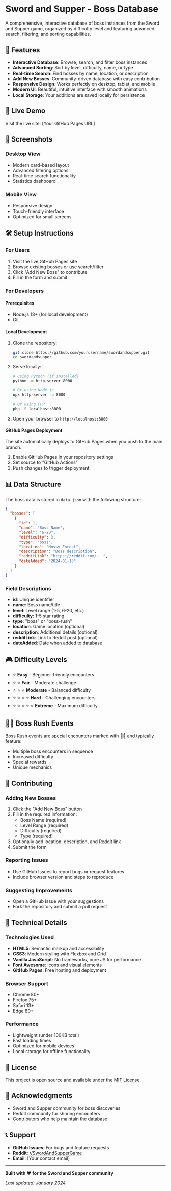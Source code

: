 # Sword and Supper - Boss Database

A comprehensive, interactive database of boss instances from the Sword and Supper game, organized by difficulty level and featuring advanced search, filtering, and sorting capabilities.

## 🌟 Features

- **Interactive Database**: Browse, search, and filter boss instances
- **Advanced Sorting**: Sort by level, difficulty, name, or type
- **Real-time Search**: Find bosses by name, location, or description
- **Add New Bosses**: Community-driven database with easy contribution
- **Responsive Design**: Works perfectly on desktop, tablet, and mobile
- **Modern UI**: Beautiful, intuitive interface with smooth animations
- **Local Storage**: Your additions are saved locally for persistence

## 🚀 Live Demo

Visit the live site: [Your GitHub Pages URL]

## 📱 Screenshots

### Desktop View
- Modern card-based layout
- Advanced filtering options
- Real-time search functionality
- Statistics dashboard

### Mobile View
- Responsive design
- Touch-friendly interface
- Optimized for small screens

## 🛠️ Setup Instructions

### For Users
1. Visit the live GitHub Pages site
2. Browse existing bosses or use search/filter
3. Click "Add New Boss" to contribute
4. Fill in the form and submit

### For Developers

#### Prerequisites
- Node.js 18+ (for local development)
- Git

#### Local Development
1. Clone the repository:
   ```bash
   git clone https://github.com/yourusername/swordandsupper.git
   cd swordandsupper
   ```

2. Serve locally:
   ```bash
   # Using Python (if installed)
   python -m http.server 8000
   
   # Or using Node.js
   npx http-server -p 8000
   
   # Or using PHP
   php -S localhost:8000
   ```

3. Open your browser to `http://localhost:8000`

#### GitHub Pages Deployment
The site automatically deploys to GitHub Pages when you push to the main branch.

1. Enable GitHub Pages in your repository settings
2. Set source to "GitHub Actions"
3. Push changes to trigger deployment

## 📊 Data Structure

The boss data is stored in `data.json` with the following structure:

```json
{
  "bosses": [
    {
      "id": 1,
      "name": "Boss Name",
      "level": "6-20",
      "difficulty": 3,
      "type": "boss",
      "location": "Mossy Forest",
      "description": "Boss description",
      "redditLink": "https://reddit.com/...",
      "dateAdded": "2024-01-15"
    }
  ]
}
```

### Field Descriptions
- **id**: Unique identifier
- **name**: Boss name/title
- **level**: Level range (1-5, 6-20, etc.)
- **difficulty**: 1-5 star rating
- **type**: "boss" or "boss-rush"
- **location**: Game location (optional)
- **description**: Additional details (optional)
- **redditLink**: Link to Reddit post (optional)
- **dateAdded**: Date when added to database

## 🎮 Difficulty Levels

- ⭐ **Easy** - Beginner-friendly encounters
- ⭐ ⭐ **Fair** - Moderate challenge
- ⭐ ⭐ ⭐ **Moderate** - Balanced difficulty
- ⭐ ⭐ ⭐ ⭐ **Hard** - Challenging encounters
- ⭐ ⭐ ⭐ ⭐ ⭐ **Extreme** - Maximum difficulty

## 🏃‍♂️ Boss Rush Events

Boss Rush events are special encounters marked with 🏃💨 and typically feature:
- Multiple boss encounters in sequence
- Increased difficulty
- Special rewards
- Unique mechanics

## 🤝 Contributing

### Adding New Bosses
1. Click the "Add New Boss" button
2. Fill in the required information:
   - Boss Name (required)
   - Level Range (required)
   - Difficulty (required)
   - Type (required)
3. Optionally add location, description, and Reddit link
4. Submit the form

### Reporting Issues
- Use GitHub Issues to report bugs or request features
- Include browser version and steps to reproduce

### Suggesting Improvements
- Open a GitHub Issue with your suggestions
- Fork the repository and submit a pull request

## 🔧 Technical Details

### Technologies Used
- **HTML5**: Semantic markup and accessibility
- **CSS3**: Modern styling with Flexbox and Grid
- **Vanilla JavaScript**: No frameworks, pure JS for performance
- **Font Awesome**: Icons and visual elements
- **GitHub Pages**: Free hosting and deployment

### Browser Support
- Chrome 80+
- Firefox 75+
- Safari 13+
- Edge 80+

### Performance
- Lightweight (under 100KB total)
- Fast loading times
- Optimized for mobile devices
- Local storage for offline functionality

## 📝 License

This project is open source and available under the [MIT License](LICENSE).

## 🙏 Acknowledgments

- Sword and Supper community for boss discoveries
- Reddit community for sharing encounters
- Contributors who help maintain the database

## 📞 Support

- **GitHub Issues**: For bugs and feature requests
- **Reddit**: [r/SwordAndSupperGame](https://www.reddit.com/r/SwordAndSupperGame/)
- **Email**: [Your contact email]

---

**Built with ❤️ for the Sword and Supper community**

*Last updated: January 2024*
